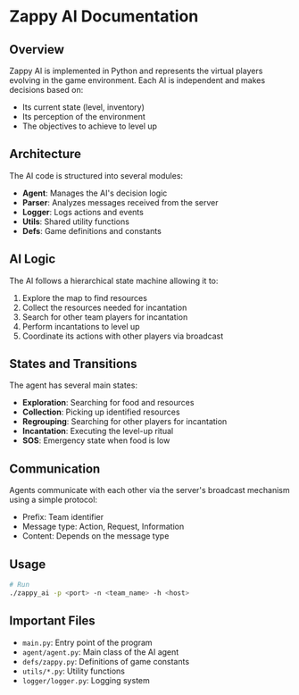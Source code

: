 # Zappy AI Documentation

## Overview

Zappy AI is implemented in Python and represents the virtual players evolving in the game environment. Each AI is independent and makes decisions based on:
- Its current state (level, inventory)
- Its perception of the environment
- The objectives to achieve to level up

## Architecture

The AI code is structured into several modules:
- **Agent**: Manages the AI's decision logic
- **Parser**: Analyzes messages received from the server
- **Logger**: Logs actions and events
- **Utils**: Shared utility functions
- **Defs**: Game definitions and constants

## AI Logic

The AI follows a hierarchical state machine allowing it to:
1. Explore the map to find resources
2. Collect the resources needed for incantation
3. Search for other team players for incantation
4. Perform incantations to level up
5. Coordinate its actions with other players via broadcast

## States and Transitions

The agent has several main states:
- **Exploration**: Searching for food and resources
- **Collection**: Picking up identified resources
- **Regrouping**: Searching for other players for incantation
- **Incantation**: Executing the level-up ritual
- **SOS**: Emergency state when food is low

## Communication

Agents communicate with each other via the server's broadcast mechanism using a simple protocol:
- Prefix: Team identifier
- Message type: Action, Request, Information
- Content: Depends on the message type

## Usage

```bash
# Run
./zappy_ai -p <port> -n <team_name> -h <host>
```

## Important Files
- `main.py`: Entry point of the program
- `agent/agent.py`: Main class of the AI agent
- `defs/zappy.py`: Definitions of game constants
- `utils/*.py`: Utility functions
- `logger/logger.py`: Logging system
